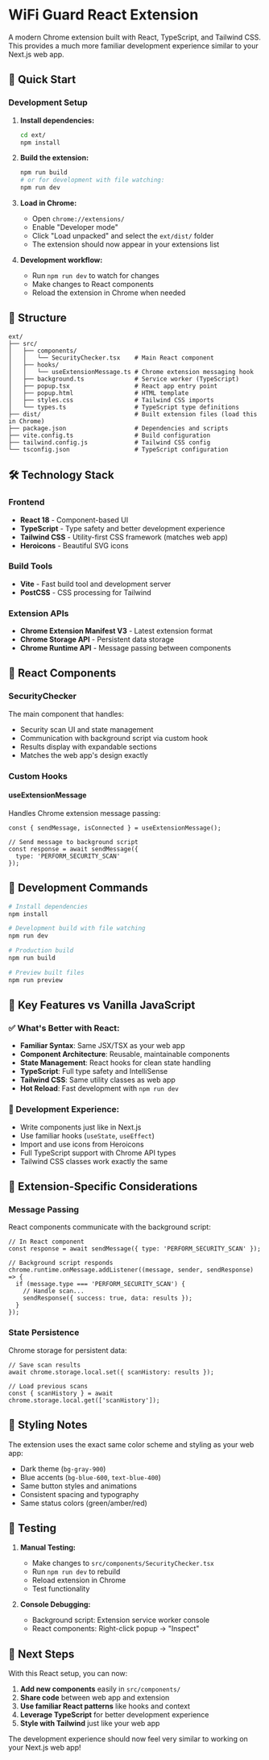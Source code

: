 # WiFi Guard React Extension

A modern Chrome extension built with React, TypeScript, and Tailwind CSS. This provides a much more familiar development experience similar to your Next.js web app.

## 🚀 Quick Start

### Development Setup

1. **Install dependencies:**
   ```bash
   cd ext/
   npm install
   ```

2. **Build the extension:**
   ```bash
   npm run build
   # or for development with file watching:
   npm run dev
   ```

3. **Load in Chrome:**
   - Open `chrome://extensions/`
   - Enable "Developer mode"
   - Click "Load unpacked" and select the `ext/dist/` folder
   - The extension should now appear in your extensions list

4. **Development workflow:**
   - Run `npm run dev` to watch for changes
   - Make changes to React components
   - Reload the extension in Chrome when needed

## 📁 Structure

```
ext/
├── src/
│   ├── components/
│   │   └── SecurityChecker.tsx    # Main React component
│   ├── hooks/
│   │   └── useExtensionMessage.ts # Chrome extension messaging hook
│   ├── background.ts              # Service worker (TypeScript)
│   ├── popup.tsx                  # React app entry point
│   ├── popup.html                 # HTML template
│   ├── styles.css                 # Tailwind CSS imports
│   └── types.ts                   # TypeScript type definitions
├── dist/                          # Built extension files (load this in Chrome)
├── package.json                   # Dependencies and scripts
├── vite.config.ts                 # Build configuration
├── tailwind.config.js             # Tailwind CSS config
└── tsconfig.json                  # TypeScript configuration
```

## 🛠 Technology Stack

### Frontend
- **React 18** - Component-based UI
- **TypeScript** - Type safety and better development experience  
- **Tailwind CSS** - Utility-first CSS framework (matches web app)
- **Heroicons** - Beautiful SVG icons

### Build Tools
- **Vite** - Fast build tool and development server
- **PostCSS** - CSS processing for Tailwind

### Extension APIs
- **Chrome Extension Manifest V3** - Latest extension format
- **Chrome Storage API** - Persistent data storage
- **Chrome Runtime API** - Message passing between components

## 🎨 React Components

### SecurityChecker
The main component that handles:
- Security scan UI and state management
- Communication with background script via custom hook
- Results display with expandable sections
- Matches the web app's design exactly

### Custom Hooks

#### useExtensionMessage
Handles Chrome extension message passing:
```tsx
const { sendMessage, isConnected } = useExtensionMessage();

// Send message to background script
const response = await sendMessage({ 
  type: 'PERFORM_SECURITY_SCAN' 
});
```

## 🔧 Development Commands

```bash
# Install dependencies
npm install

# Development build with file watching
npm run dev

# Production build  
npm run build

# Preview built files
npm run preview
```

## 📝 Key Features vs Vanilla JavaScript

### ✅ What's Better with React:
- **Familiar Syntax**: Same JSX/TSX as your web app
- **Component Architecture**: Reusable, maintainable components  
- **State Management**: React hooks for clean state handling
- **TypeScript**: Full type safety and IntelliSense
- **Tailwind CSS**: Same utility classes as web app
- **Hot Reload**: Fast development with `npm run dev`

### 🎯 Development Experience:
- Write components just like in Next.js
- Use familiar hooks (`useState`, `useEffect`)
- Import and use icons from Heroicons
- Full TypeScript support with Chrome API types
- Tailwind CSS classes work exactly the same

## 🚧 Extension-Specific Considerations

### Message Passing
React components communicate with the background script:
```tsx
// In React component
const response = await sendMessage({ type: 'PERFORM_SECURITY_SCAN' });

// Background script responds
chrome.runtime.onMessage.addListener((message, sender, sendResponse) => {
  if (message.type === 'PERFORM_SECURITY_SCAN') {
    // Handle scan...
    sendResponse({ success: true, data: results });
  }
});
```

### State Persistence
Chrome storage for persistent data:
```tsx
// Save scan results
await chrome.storage.local.set({ scanHistory: results });

// Load previous scans
const { scanHistory } = await chrome.storage.local.get(['scanHistory']);
```

## 🎨 Styling Notes

The extension uses the exact same color scheme and styling as your web app:
- Dark theme (`bg-gray-900`)
- Blue accents (`bg-blue-600`, `text-blue-400`)
- Same button styles and animations
- Consistent spacing and typography
- Same status colors (green/amber/red)

## 🧪 Testing

1. **Manual Testing:**
   - Make changes to `src/components/SecurityChecker.tsx`
   - Run `npm run dev` to rebuild
   - Reload extension in Chrome
   - Test functionality

2. **Console Debugging:**
   - Background script: Extension service worker console
   - React components: Right-click popup → "Inspect"

## 🚀 Next Steps

With this React setup, you can now:
1. **Add new components** easily in `src/components/`
2. **Share code** between web app and extension
3. **Use familiar React patterns** like hooks and context
4. **Leverage TypeScript** for better development experience
5. **Style with Tailwind** just like your web app

The development experience should now feel very similar to working on your Next.js web app!